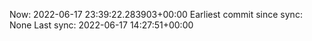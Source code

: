 Now: 2022-06-17 23:39:22.283903+00:00 Earliest commit since sync: None Last sync: 2022-06-17 14:27:51+00:00
